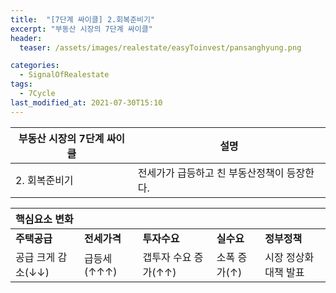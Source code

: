 ```yaml
---
title:  "[7단계 싸이클] 2.회복준비기"
excerpt: "부동산 시장의 7단계 싸이클"
header:
  teaser: /assets/images/realestate/easyToinvest/pansanghyung.png

categories:
  - SignalOfRealestate
tags:
  - 7Cycle
last_modified_at: 2021-07-30T15:10
---
```



|	<center>부동산 시장의 7단계 싸이클</center>	|		<center>설명</center>		|
| :-------------------------------------------	| :-------------------------------------------	|
| 2. 회복준비기		 			| 전세가가 급등하고 친 부동산정책이 등장한다.			|


| 핵심요소 변화		| 			| 			| 			|			|
| :--------------------	| :--------------------	| :--------------------	| :--------------------	| :--------------------	|
| **주택공급**		| **전세가격**		| **투자수요**		| **실수요**		| **정부정책**		|
| 공급 크게 감소(↓↓)		| 급등세(↑↑↑)     		| 갭투자 수요 증가(↑↑)	| 소폭 증가(↑)		| 시장 정상화 대책 발표		|